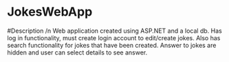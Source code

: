 # JokesWebApp

#Description /n
Web application created using ASP.NET and a local db.
Has log in functionality, must create login account to edit/create jokes. 
Also has search functionality for jokes that have been created.
Answer to jokes are hidden and user can select details to see answer.
